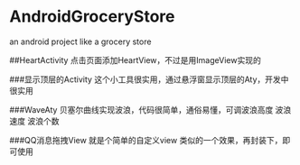 # AndroidGroceryStore
an android project like a grocery store

##HeartActivity
点击页面添加HeartView，不过是用ImageView实现的

###显示顶层的Activity
这个小工具很实用，通过悬浮窗显示顶层的Aty，开发中很实用

###WaveAty
贝塞尔曲线实现波浪，代码很简单，通俗易懂，可调波浪高度 波浪速度 波浪个数

###QQ消息拖拽View
就是个简单的自定义view 类似的一个效果，再封装下，即可使用
